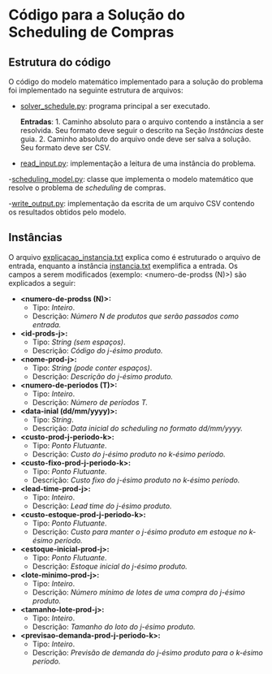 # Código para a Solução do Scheduling de Compras

## Estrutura do código

O código do modelo matemático implementado para a solução do problema foi implementado na seguinte estrutura de arquivos:

- [solver_schedule.py](solver_schedule.py): programa principal a ser executado. 

    **Entradas**: 
        1. Caminho absoluto para o arquivo contendo a instância a ser resolvida. Seu formato deve seguir o descrito na Seção *Instâncias* deste guia.
        2. Caminho absoluto do arquivo onde deve ser salva a solução. Seu formato deve ser CSV.

- [read_input.py](read_input.py): implementação a leitura de uma instância do problema.

-[scheduling_model.py](scheduling_model.py): classe que implementa o modelo matemático que resolve o problema de *scheduling* de compras.

-[write_output.py](write_output.py): implementação da escrita de um arquivo CSV contendo os resultados obtidos pelo modelo.


## Instâncias

O arquivo [explicacao_instancia.txt](instancias/explicacao_instancia.txt) explica como é estruturado o arquivo de entrada, enquanto a instância [instancia.txt](instancias/instancia.txt) exemplifica a entrada. Os campos a serem modificados (exemplo: \<numero-de-prodss (N)>) são explicados a seguir:

-  **\<numero-de-prodss (N)>:** 
    - Tipo: *Inteiro*. 
    - Descrição: *Número N de produtos que serão passados como entrada.*
- **\<id-prods-j>:** 
    - Tipo: *String (sem espaços)*. 
    - Descrição: *Código do j-ésimo produto.*
- **\<nome-prod-j>:** 
    - Tipo: *String (pode conter espaços)*. 
    - Descrição: *Descrição do j-ésimo produto.*
- **\<numero-de-periodos (T)>:** 
    - Tipo: *Inteiro*. 
    - Descrição: *Número de períodos T.*
- **\<data-inial (dd/mm/yyyy)>:** 
    - Tipo: *String*. 
    - Descrição: *Data inicial do scheduling no formato dd/mm/yyyy.*
- **\<custo-prod-j-periodo-k>:** 
    - Tipo: *Ponto Flutuante*. 
    - Descrição: *Custo do j-ésimo produto no k-ésimo período.*
- **\<custo-fixo-prod-j-periodo-k>:** 
    - Tipo: *Ponto Flutuante*. 
    - Descrição: *Custo fixo do j-ésimo produto no k-ésimo período.*
- **\<lead-time-prod-j>:** 
    - Tipo: *Inteiro*. 
    - Descrição: *Lead time do j-ésimo produto.*
- **\<custo-estoque-prod-j-periodo-k>:** 
    - Tipo: *Ponto Flutuante*. 
    - Descrição: *Custo para manter o j-ésimo produto em estoque no k-ésimo período.*
- **\<estoque-inicial-prod-j>:** 
    - Tipo: *Ponto Flutuante*. 
    - Descrição: *Estoque inicial do j-ésimo produto.*
- **\<lote-minimo-prod-j>:** 
    - Tipo: *Inteiro*. 
    - Descrição: *Número mínimo de lotes de uma compra do j-ésimo produto.*
- **\<tamanho-lote-prod-j>:** 
    - Tipo: *Inteiro*. 
    - Descrição: *Tamanho do loto do j-ésimo produto.*
- **\<previsao-demanda-prod-j-periodo-k>:** 
    - Tipo: *Inteiro*. 
    - Descrição: *Previsão de demanda do j-ésimo produto para o k-ésimo período.*
